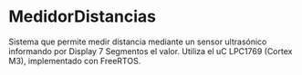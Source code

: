 # MedidorDistancias
Sistema que permite medir distancia mediante un sensor ultrasónico informando por Display 7 Segmentos el valor. Utiliza el uC LPC1769 (Cortex M3), implementado con FreeRTOS.
